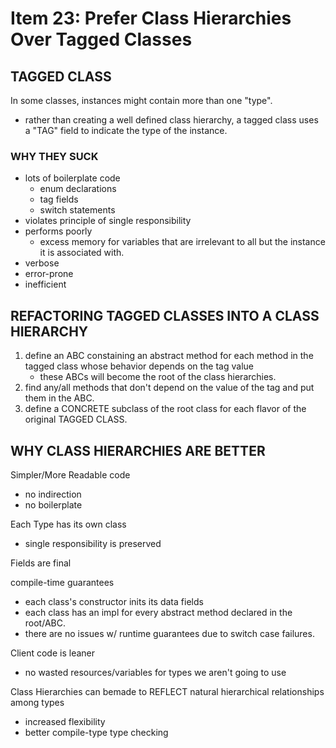# Item 23: Prefer Class Hierarchies Over Tagged Classes

## TAGGED CLASS
In some classes, instances might contain more than one "type". 
- rather than creating a well defined class hierarchy, a tagged class uses a 
"TAG" field to indicate the type of the instance. 

### WHY THEY SUCK
- lots of boilerplate code
    - enum declarations
    - tag fields
    - switch statements
- violates principle of single responsibility
- performs poorly
    - excess memory for variables that are irrelevant to all but the instance it is
    associated with.
- verbose
- error-prone
- inefficient

## REFACTORING TAGGED CLASSES INTO A CLASS HIERARCHY
1. define an ABC constaining an abstract method for each method in the tagged class 
whose behavior depends on the tag value
    - these ABCs will become the root of the class hierarchies. 
1. find any/all methods that don't depend on the value of the tag and put them in
the ABC.
1. define a CONCRETE subclass of the root class for each flavor of the original 
TAGGED CLASS. 

## WHY CLASS HIERARCHIES ARE BETTER
Simpler/More Readable code
- no indirection
- no boilerplate

Each Type has its own class
- single responsibility is preserved

Fields are final

compile-time guarantees
- each class's constructor inits its data fields
- each class has an impl for every abstract method declared in the root/ABC. 
- there are no issues w/ runtime guarantees due to switch case failures.

Client code is leaner
- no wasted resources/variables for types we aren't going to use

Class Hierarchies can bemade to REFLECT natural hierarchical relationships among types
- increased flexibility
- better compile-type type checking
